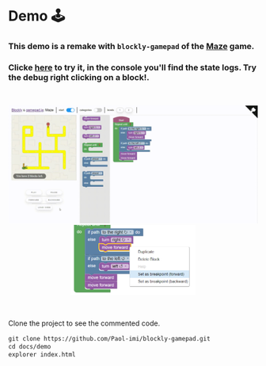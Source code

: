 # Demo 🕹️

### This demo is a remake with `blockly-gamepad` of the [Maze](https://blockly-games.appspot.com/maze) game. 
### Clicke [here](https://paol-imi.github.io/blockly-gamepad/demo) to try it, in the console you'll find the state logs. Try the debug right clicking on a block!.

<br>

![](images/demo.gif)
<img width="25%"><img src="images/breakpoint.png" width="50%" left="25%">

<br>

Clone the project to see the commented code.

```
git clone https://github.com/Paol-imi/blockly-gamepad.git
cd docs/demo
explorer index.html
```

